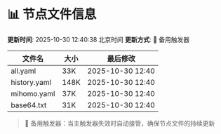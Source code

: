 # 📊 节点文件信息

**更新时间**: 2025-10-30 12:40:38 北京时间
**更新方式**: 🔄 备用触发器

| 文件名 | 大小 | 最后修改 |
|--------|------|----------|
| all.yaml | 33K | 2025-10-30 12:40 |
| history.yaml | 148K | 2025-10-30 12:40 |
| mihomo.yaml | 37K | 2025-10-30 12:40 |
| base64.txt | 31K | 2025-10-30 12:40 |

> 🔄 备用触发器：当主触发器失效时自动接管，确保节点文件的持续更新
